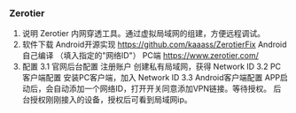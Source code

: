 ### Zerotier

1. 说明
Zerotier 内网穿透工具。通过虚拟局域网的组建，方便远程调试。
2. 软件下载
Android开源实现 https://github.com/kaaass/ZerotierFix
Android自己编译 
（填入指定的"网络ID"）
PC端 https://www.zerotier.com/
3. 配置
3.1 官网后台配置
注册账户
创建私有局域网，获得 Network ID
3.2 PC客户端配置
安装PC客户端，加入 Network ID
3.3 Android客户端配置
APP启动后，会自动添加一个网络ID，打开开关同意添加VPN链接。等待授权。
后台授权刚刚接入的设备，授权后可看到局域网ip。